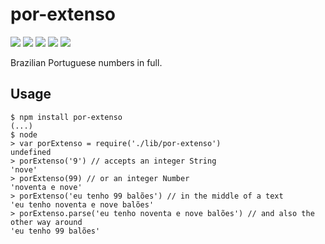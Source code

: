 # por-extenso

[![][build-img]][build]
[![][coverage-img]][coverage]
[![][dependencies-img]][dependencies]
[![][devdependencies-img]][devdependencies]
[![][npm-img]][npm]

[build]:               https://travis-ci.org/tallesl/node-por-extenso
[build-img]:           https://travis-ci.org/tallesl/node-por-extenso.svg
[coverage]:            https://coveralls.io/r/tallesl/node-por-extenso?branch=master
[coverage-img]:        https://coveralls.io/repos/tallesl/node-por-extenso/badge.svg?branch=master
[dependencies]:        https://david-dm.org/tallesl/node-por-extenso
[dependencies-img]:    https://david-dm.org/tallesl/node-por-extenso.svg
[devdependencies]:     https://david-dm.org/tallesl/node-por-extenso#info=devDependencies
[devdependencies-img]: https://david-dm.org/tallesl/node-por-extenso/dev-status.svg
[npm]:                 https://www.npmjs.com/package/por-extenso
[npm-img]:             https://badge.fury.io/js/por-extenso.svg

Brazilian Portuguese numbers in full.

## Usage

```
$ npm install por-extenso
(...)
$ node
> var porExtenso = require('./lib/por-extenso')
undefined
> porExtenso('9') // accepts an integer String
'nove'
> porExtenso(99) // or an integer Number
'noventa e nove'
> porExtenso('eu tenho 99 balões') // in the middle of a text
'eu tenho noventa e nove balões'
> porExtenso.parse('eu tenho noventa e nove balões') // and also the other way around
'eu tenho 99 balões'
```

